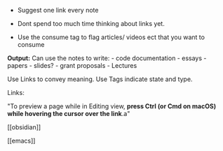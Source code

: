 - Suggest one link every note

- Dont spend too much time thinking about links yet.

* Use the consume tag to flag articles/ videos ect that you want to consume

**Output:** Can use the notes to write:
	- code documentation
	- essays
	- papers
	- slides?
	- grant proposals
	- Lectures

Use Links to convey meaning. 
Use Tags indicate state and type.

Links:

"To preview a page while in Editing view, **press Ctrl (or Cmd on macOS) while hovering the cursor over the link**.a"

[[obsidian]]

[[emacs]]



